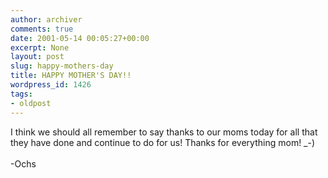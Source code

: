 ```yaml
---
author: archiver
comments: true
date: 2001-05-14 00:05:27+00:00
excerpt: None
layout: post
slug: happy-mothers-day
title: HAPPY MOTHER'S DAY!!
wordpress_id: 1426
tags:
- oldpost
---
```


I think we should all remember to say thanks to our moms today for all that they have done and continue to do for us! Thanks for everything mom! _-)<br /><br />-Ochs